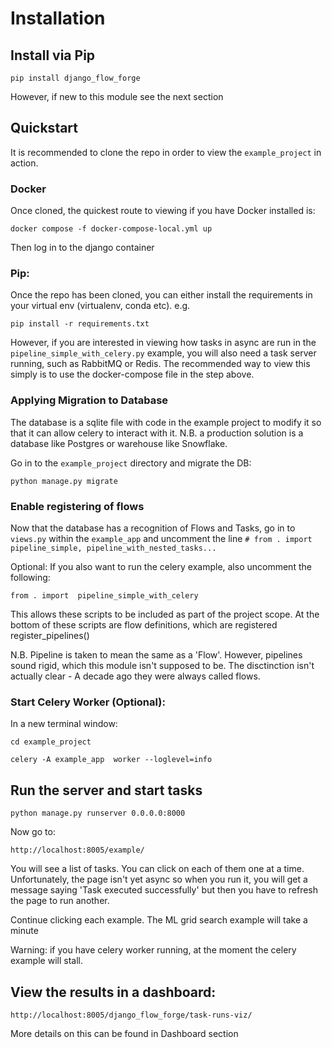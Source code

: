 # Installation

##    Install via Pip

```pip install django_flow_forge```

However, if new to this module see the next section

## Quickstart
It is recommended to clone the repo in order to view the ```example_project``` in action.

### Docker

Once cloned, the quickest route to viewing if you have Docker installed is:

```docker compose -f docker-compose-local.yml up```

Then log in to the django container

### Pip:

Once the repo has been cloned, you can either install the requirements in your virtual env (virtualenv, conda etc). e.g.

```pip install -r requirements.txt```

However, if you are interested in viewing how tasks in async are run in the ```pipeline_simple_with_celery.py``` example, you will also need a task server running, such as RabbitMQ or Redis. The recommended way to view this simply is to use the docker-compose file in the step above.

### Applying Migration to Database

The database is a sqlite file with code in the example project to modify it so that it can allow celery to interact with it.
N.B. a production solution is a database like Postgres or warehouse like Snowflake.

Go in to the ```example_project``` directory and migrate the DB:

```python manage.py migrate```

### Enable registering of flows
Now that the database has a recognition of Flows and Tasks, go in to ```views.py``` within the ```example_app``` and uncomment the 
line ```# from . import pipeline_simple, pipeline_with_nested_tasks...```

Optional: If you also want to run the celery example, also uncomment the following:

```from . import  pipeline_simple_with_celery```

This allows these scripts to be included as part of the project scope. At the bottom of these scripts are flow definitions, which are registered register_pipelines()

N.B. Pipeline is taken to mean the same as a 'Flow'.  However, pipelines sound rigid, which this module isn't supposed to be. The disctinction isn't actually clear - A decade ago they were always called flows.

### Start Celery Worker (Optional):

In a new terminal window:

```cd example_project```

```celery -A example_app  worker --loglevel=info```

## Run the server and start tasks

```python manage.py runserver 0.0.0.0:8000```

Now go to:

```http://localhost:8005/example/```

You will see a list of tasks. You can click on each of them one at a time. Unfortunately, the page isn't yet async so when you run it, you will get a message saying 'Task executed successfully' but then you have to refresh the page to run another.

Continue clicking each example. The ML grid search example will take a minute

Warning: if you have celery worker running, at the moment the celery example will stall.

## View the results in a dashboard:

```http://localhost:8005/django_flow_forge/task-runs-viz/```

More details on this can be found in Dashboard section

